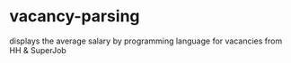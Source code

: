 # vacancy-parsing
displays the average salary by programming language for vacancies from HH &amp; SuperJob
